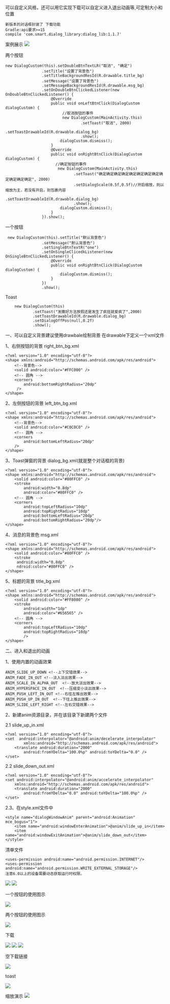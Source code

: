 
可以自定义风格，还可以用它实现下载可以自定义进入退出动画等,可定制大小和位置

    新版本的对话框封装了 下载功能
	Gradle:api要求>=15
    compile 'com.smart.dialog_library:dialog_lib:1.1.7'
案例展示
![](https://github.com/xubinbin1024/DragonDialog/blob/master/gif/30.gif)

两个按钮

    new DialogCustom(this).setDoubleBtnTextLR("取消", "确定")
                    .setTitle("设置了背景色")
                    .setTitleBackgroundResId(R.drawable.title_bg)
                    .setMessage("设置了背景色")
                    .setMessageBackgroundResId(R.drawable.msg_bg)
                    .setOnDoubleBtnClickedListener(new OnDoubleBtnClickedListener() {
                        @Override
                        public void onLeftBtnClick(DialogCustom dialogCustom) {
                             //取消按钮的事件
                             new DialogCustom(MainActivity.this)
                                     .setToast("取消", 2000)
                                     .setToastDrawableId(R.drawable.dialog_bg)
                                     .show();
                            dialogCustom.dismiss();
                        }
                        @Override
                        public void onRightBtnClick(DialogCustom dialogCustom) {
                          //确定按钮的事件
                           new DialogCustom(MainActivity.this)
                                  .setToast("确定确定确定确定确定确定确定确定确定确定确定确定", 2000)
                                  .setDialogScale(0.5f,0.5f)//开启缩放，则以缩放为主，若没有开启，则包裹内容
                                  .setToastDrawableId(R.drawable.dialog_bg)
                                  .show();
                            dialogCustom.dismiss();
                        }
                    }).show();

一个按钮

     new DialogCustom(this).setTitle("默认背景色")
                    .setMessage("默认背景色")
                    .setSingleBtnTextR("one")
                    .setOnSingleClicedkListener(new OnSingleBtnClickedListener() {
                        @Override
                        public void onRightBtnClick(DialogCustom dialogCustom) {
                            dialogCustom.dismiss();
                        }
                    })
                    .show();
Toast

        new DialogCustom(this)
                .setToast("发撒好方法放假还是发生了疯狂就爱疯了",2000)
                .setToastDrawableId(R.drawable.dialog_bg)
                .setDialogOffPos(null,0.2f)
                .show();

一、可以自定义背景建议使用drawbale绘制背景 在drawable下定义一个xml文件

1、右侧按钮的背景 right_btn_bg.xml

    <?xml version="1.0" encoding="utf-8"?>
    <shape xmlns:android="http://schemas.android.com/apk/res/android">
        <!--背景色-->
        <solid android:color="#FFC000" />
        <!-- 圆角 -->
        <corners
            android:bottomRightRadius="20dp"
         />
    </shape>
2、左侧按钮的背景 left_btn_bg.xml

    <?xml version="1.0" encoding="utf-8"?>
    <shape xmlns:android="http://schemas.android.com/apk/res/android">
        <!--背景色-->
        <solid android:color="#C0C0C0" />
        <!-- 圆角 -->
        <corners
            android:bottomLeftRadius="20dp"
        />
    </shape>
3、Toast弹窗的背景 dialog_bg.xml(就是整个对话框的背景)

    <?xml version="1.0" encoding="utf-8"?>
    <shape xmlns:android="http://schemas.android.com/apk/res/android">
        <solid android:color="#80FFC0" />
        <stroke
            android:width="0.8dp"
            android:color="#80FFC0" />
        <!-- 圆角 -->
        <corners
            android:topLeftRadius="10dp"
            android:topRightRadius="10dp"
            android:bottomLeftRadius="20dp"
            android:bottomRightRadius="20dp"/>
    </shape>
4、消息的背景色 msg.xml

    <?xml version="1.0" encoding="utf-8"?>
    <shape xmlns:android="http://schemas.android.com/apk/res/android">
        <solid android:color="#80FFC0" />
        <stroke
         android:width="0.8dp"
         ndroid:color="#80FFC0" />
    </shape>

5、标题的背景 title_bg.xml

    <?xml version="1.0" encoding="utf-8"?>
    <shape xmlns:android="http://schemas.android.com/apk/res/android">
        <solid android:color="#FF8080" />
        <stroke
            android:width="1dp"
            android:color="#656565" />
        <!-- 圆角 -->
        <corners
            android:topLeftRadius="10dp"
            android:topRightRadius="10dp"
            />
    </shape>

二、进入和退出的动画


1、使用内置的动画效果

	ANIM_SLIDE_UP_DOWN <!--上下交错效果-->
	ANIM_FADE_IN_OUT <!--淡入淡出效果-->
	ANIM_SCALE_IN_ALPHA_OUT  <!--放大淡出效果-->
	ANIM_HYPERSPACE_IN_OUT  <!--压缩变小淡出效果-->
	ANIM_PUSH_LEFT_IN_OUT <!--右往左推出效果-->
	ANIM_PUSH_UP_IN_OUT  <!--下往上推出效果-->
	ANIM_SLIDE_LEFT_RIGHT <!--左右交错效果-->

2、新建anim资源目录，并在该目录下新建两个文件

2.1 slide_up_in.xml

	<?xml version="1.0" encoding="utf-8"?>
	<set  android:interpolator="@android:anim/decelerate_interpolator"
		    xmlns:android="http://schemas.android.com/apk/res/android">
		<translate android:duration="2000"
			android:fromYDelta="100.0%p" android:toYDelta="0.0" />
	</set>


2.2 slide_down_out.xml

	<?xml version="1.0" encoding="utf-8"?>
	<set android:interpolator="@android:anim/accelerate_interpolator"
		xmlns:android="http://schemas.android.com/apk/res/android">
		<translate android:duration="2000"
			android:fromYDelta="0.0" android:toYDelta="100.0%p" />
	</set>



2.3、在style.xml文件中

	<style name="dialogWindowAnim" parent="android:Animation" mce_bogus="1">
        <item name="android:windowEnterAnimation">@anim/slide_up_in</item>
        <item name="android:windowExitAnimation">@anim/slide_down_out</item>
    </style>


清单文件

    <uses-permission android:name="android.permission.INTERNET"/>
    <uses-permission android:name="android.permission.WRITE_EXTERNAL_STORAGE"/>
	注意6.0以上的设备需要动态获取运行时权限。


![](https://github.com/xubinbin1024/DragonDialog/blob/master/gif/11.png)
![](https://github.com/xubinbin1024/DragonDialog/blob/master/gif/22.png)

一个按钮的使用图示

![](https://github.com/xubinbin1024/DragonDialog/blob/master/gif/111.png)

两个按钮的使用图示

![](https://github.com/xubinbin1024/DragonDialog/blob/master/gif/112.png)

下载

![](https://github.com/xubinbin1024/DragonDialog/blob/master/gif/xiazai.png)
![](https://github.com/xubinbin1024/DragonDialog/blob/master/gif/xiazai2.png)
![](https://github.com/xubinbin1024/DragonDialog/blob/master/gif/xiazai3.png)

空下载链接

![](https://github.com/xubinbin1024/DragonDialog/blob/master/gif/nullxz.png)

toast

![](https://github.com/xubinbin1024/DragonDialog/blob/master/gif/toast.png)



缩放演示
![](https://github.com/xubinbin1024/DragonDialog/blob/master/gif/scale.png)



